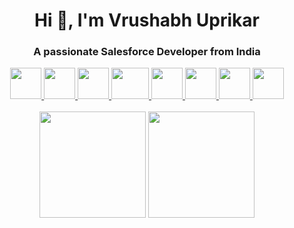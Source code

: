 <h1 align="center">Hi 👋, I'm Vrushabh Uprikar</h1>
<h3 align="center">A passionate Salesforce Developer from India</h3>
<p align="center">
  <a title="LinkedIn" href="https://linkedin.com/in/vrushabh-uprikar-704b93152/">
    <img src="https://cdn4.iconfinder.com/data/icons/social-media-flat-7/64/Social-media_LinkedIn-512.png" width="50" height="50" />
  </a>
  <a title="Email" href="https://mail.google.com/mail/?view=cm&fs=1&tf=1&to=vrushabhuprikar02@gmail.com">
    <img src="https://cdn4.iconfinder.com/data/icons/logos-brands-in-colors/48/google-gmail-512.png" width="50" height="50" />
  </a>
  <a title="View my Instagram profile" href="https://instagram.com/vru70">
    <img src="https://cdn2.iconfinder.com/data/icons/social-media-2285/512/1_Instagram_colored_svg_1-512.png" width="50" height="50" />
  </a>
  <a title="Trailhead profile" href="https://trailblazer.me/id/vru70">
    <img src="https://trailhead.salesforce.com/assets/trailhead-logo-5d3354441b4d8b97f21075b65e2aea266780d45943bbb36796ac25dc7cf4adc9.svg" width="60" height="50" />
  </a>
  <a title="DEV.to" href="https://dev.to/vrushabhuprikar">
    <img src="https://cdn3.iconfinder.com/data/icons/logos-and-brands-adobe/512/84_Dev-512.png" width="50" height="50" />
  </a>
  <a title="Twitter" href="https://twitter.com/Vru_70">
    <img src="https://cdn2.iconfinder.com/data/icons/social-media-2285/512/1_Twitter_colored_svg-512.png" width="50" height="50" />
  </a>
  <a title="HackerRank" href="https://www.hackerrank.com/vrushabhuprikar/">
    <img src="https://cdn4.iconfinder.com/data/icons/logos-and-brands/512/160_Hackerrank_logo_logos-128.png" width="50" height="50" />
  </a>
  <a title="Telegram" href="https://t.me/Vru70">
    <img src="https://cdn4.iconfinder.com/data/icons/logos-and-brands/512/335_Telegram_logo-512.png" width="50" height="50" />
  </a>
  <br/>
  <br/>
  <img src="https://github-readme-stats.vercel.app/api?username=vru70&count_private=true&show_icons=true" height="170px">
  <img src="https://github-readme-stats.vercel.app/api/top-langs/?username=vru70&layout=compact" height="170px">
</p>
